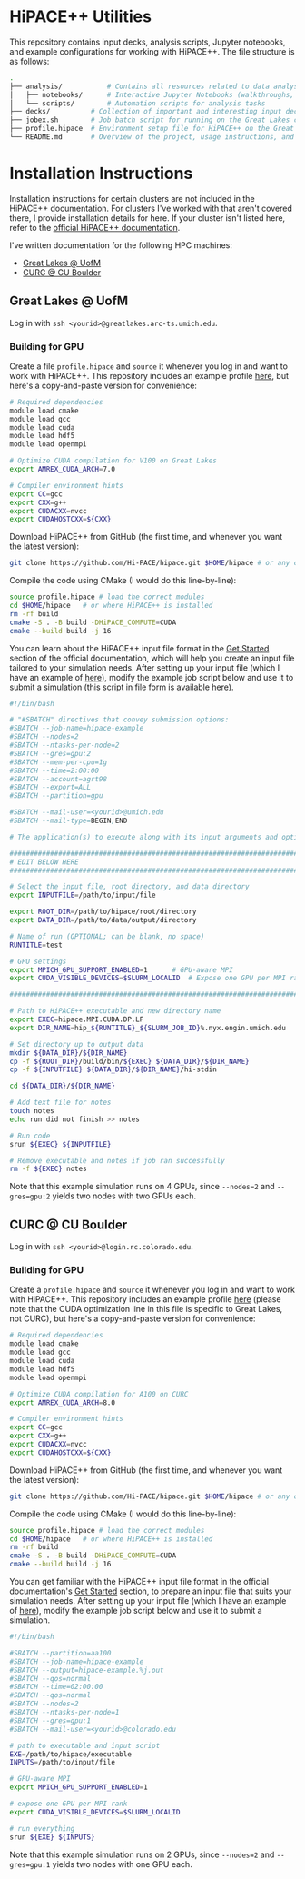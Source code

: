 # HiPACE++ Utilities

This repository contains input decks, analysis scripts, Jupyter notebooks, and example configurations for working with HiPACE++. The file structure is as follows:

```bash
.
├── analysis/			# Contains all resources related to data analysis
│   ├── notebooks/		# Interactive Jupyter Notebooks (walkthroughs, basic analysis, etc.)
│   └── scripts/		# Automation scripts for analysis tasks
├── decks/			# Collection of important and interesting input decks
├── jobex.sh		# Job batch script for running on the Great Lakes cluster at the University of Michigan
├── profile.hipace	# Environment setup file for HiPACE++ on the Great Lakes cluster
└── README.md		# Overview of the project, usage instructions, and documentation
```

# Installation Instructions

Installation instructions for certain clusters are not included in the HiPACE++ documentation. For clusters I've worked with that aren't covered there, I provide installation details for here. If your cluster isn't listed here, refer to the [official HiPACE++ documentation](https://hipace.readthedocs.io/en/latest/building/hpc.html).

I've written documentation for the following HPC machines:

- [Great Lakes @ UofM](#-great-lakes--uofm)
- [CURC @ CU Boulder](#-curc--cu-boulder)

## Great Lakes @ UofM

Log in with ```ssh <yourid>@greatlakes.arc-ts.umich.edu```.

### Building for GPU

Create a file ``` profile.hipace ``` and ``` source ``` it whenever you log in and want to work with HiPACE++. This repository includes an example profile [here](https://github.com/leahghartman/hipaceutils/blob/main/profile.hipace), but here's a copy-and-paste version for convenience:

```bash
# Required dependencies
module load cmake
module load gcc
module load cuda
module load hdf5
module load openmpi

# Optimize CUDA compilation for V100 on Great Lakes
export AMREX_CUDA_ARCH=7.0

# Compiler environment hints
export CC=gcc
export CXX=g++
export CUDACXX=nvcc
export CUDAHOSTCXX=${CXX}
```

Download HiPACE++ from GitHub (the first time, and whenever you want the latest version):

```bash
git clone https://github.com/Hi-PACE/hipace.git $HOME/hipace # or any other path you prefer
```

Compile the code using CMake (I would do this line-by-line):

```bash
source profile.hipace # load the correct modules
cd $HOME/hipace   # or where HiPACE++ is installed
rm -rf build
cmake -S . -B build -DHiPACE_COMPUTE=CUDA
cmake --build build -j 16
```

You can learn about the HiPACE++ input file format in the [Get Started](https://hipace.readthedocs.io/en/latest/run/get_started.html) section of the official documentation, which will help you create an input file tailored to your simulation needs. After setting up your input file (which I have an example of [here](https://github.com/leahghartman/hipaceutils/blob/main/decks/plasma-prof)), modify the example job script below and use it to submit a simulation (this script in file form is available [here](https://github.com/leahghartman/hipaceutils/blob/main/jobex.sh)).

```bash
#!/bin/bash

# "#SBATCH" directives that convey submission options:
#SBATCH --job-name=hipace-example
#SBATCH --nodes=2
#SBATCH --ntasks-per-node=2
#SBATCH --gres=gpu:2
#SBATCH --mem-per-cpu=1g
#SBATCH --time=2:00:00
#SBATCH --account=agrt98
#SBATCH --export=ALL
#SBATCH --partition=gpu

#SBATCH --mail-user=<yourid>@umich.edu
#SBATCH --mail-type=BEGIN,END

# The application(s) to execute along with its input arguments and options:

##################################################################################
# EDIT BELOW HERE
##################################################################################

# Select the input file, root directory, and data directory
export INPUTFILE=/path/to/input/file

export ROOT_DIR=/path/to/hipace/root/directory
export DATA_DIR=/path/to/data/output/directory

# Name of run (OPTIONAL; can be blank, no space)
RUNTITLE=test

# GPU settings
export MPICH_GPU_SUPPORT_ENABLED=1		# GPU-aware MPI
export CUDA_VISIBLE_DEVICES=$SLURM_LOCALID	# Expose one GPU per MPI rank

#################################################################################

# Path to HiPACE++ executable and new directory name
export EXEC=hipace.MPI.CUDA.DP.LF
export DIR_NAME=hip_${RUNTITLE}_${SLURM_JOB_ID}%.nyx.engin.umich.edu

# Set directory up to output data
mkdir ${DATA_DIR}/${DIR_NAME}
cp -f ${ROOT_DIR}/build/bin/${EXEC} ${DATA_DIR}/${DIR_NAME}
cp -f ${INPUTFILE} ${DATA_DIR}/${DIR_NAME}/hi-stdin

cd ${DATA_DIR}/${DIR_NAME}

# Add text file for notes
touch notes
echo run did not finish >> notes

# Run code
srun ${EXEC} ${INPUTFILE}

# Remove executable and notes if job ran successfully
rm -f ${EXEC} notes
```

Note that this example simulation runs on 4 GPUs, since ``` --nodes=2 ``` and ``` --gres=gpu:2 ``` yields two nodes with two GPUs each.

## CURC @ CU Boulder

Log in with ``` ssh <yourid>@login.rc.colorado.edu ```.

### Building for GPU

Create a ``` profile.hipace ``` and ``` source ``` it whenever you log in and want to work with HiPACE++. This repository includes an example profile [here](https://github.com/leahghartman/hipaceutils/blob/main/profile.hipace) (please note that the CUDA optimization line in this file is specific to Great Lakes, not CURC), but here's a copy-and-paste version for convenience:

```bash
# Required dependencies
module load cmake
module load gcc
module load cuda
module load hdf5
module load openmpi

# Optimize CUDA compilation for A100 on CURC
export AMREX_CUDA_ARCH=8.0

# Compiler environment hints
export CC=gcc
export CXX=g++
export CUDACXX=nvcc
export CUDAHOSTCXX=${CXX}
``` 

Download HiPACE++ from GitHub (the first time, and whenever you want the latest version):

```bash
git clone https://github.com/Hi-PACE/hipace.git $HOME/hipace # or any other path you prefer
```

Compile the code using CMake (I would do this line-by-line):

```bash
source profile.hipace # load the correct modules
cd $HOME/hipace   # or where HiPACE++ is installed
rm -rf build
cmake -S . -B build -DHiPACE_COMPUTE=CUDA
cmake --build build -j 16
```

You can get familiar with the HiPACE++ input file format in the official documentation's [Get Started](https://hipace.readthedocs.io/en/latest/run/get_started.html) section, to prepare an input file that suits your simulation needs. After setting up your input file (which I have an example of [here](https://github.com/leahghartman/hipaceutils/blob/main/decks/plasma-prof)), modify the example job script below and use it to submit a simulation.

```bash
#!/bin/bash

#SBATCH --partition=aa100
#SBATCH --job-name=hipace-example
#SBATCH --output=hipace-example.%j.out
#SBATCH --qos=normal
#SBATCH --time=02:00:00
#SBATCH --qos=normal
#SBATCH --nodes=2
#SBATCH --ntasks-per-node=1
#SBATCH --gres=gpu:1
#SBATCH --mail-user=<yourid>@colorado.edu

# path to executable and input script
EXE=/path/to/hipace/executable
INPUTS=/path/to/input/file

# GPU-aware MPI
export MPICH_GPU_SUPPORT_ENABLED=1

# expose one GPU per MPI rank
export CUDA_VISIBLE_DEVICES=$SLURM_LOCALID

# run everything
srun ${EXE} ${INPUTS}
```

Note that this example simulation runs on 2 GPUs, since ``` --nodes=2 ``` and ``` --gres=gpu:1 ``` yields two nodes with one GPU each.

